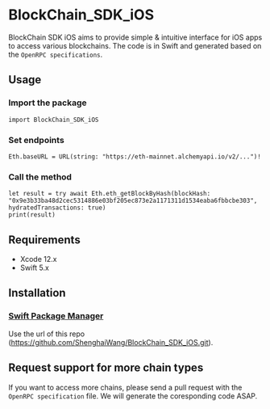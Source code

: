 # BlockChain_SDK_iOS

BlockChain SDK iOS aims to provide simple & intuitive interface for iOS apps to access various blockchains. 
The code is in Swift and generated based on the `OpenRPC specifications`.


## Usage

### Import the package

    import BlockChain_SDK_iOS
        
### Set endpoints

    Eth.baseURL = URL(string: "https://eth-mainnet.alchemyapi.io/v2/...")!

### Call the method

    let result = try await Eth.eth_getBlockByHash(blockHash: "0x9e3b33ba48d2cec5314886e03bf205ec873e2a1171311d1534eaba6fbbcbe303", hydratedTransactions: true)
    print(result)

## Requirements

* Xcode 12.x
* Swift 5.x
    
## Installation

### [Swift Package Manager](https://github.com/apple/swift-package-manager)    

Use the url of this repo (https://github.com/ShenghaiWang/BlockChain_SDK_iOS.git).

## Request support for more chain types

If you want to access more chains, please send a pull request with the `OpenRPC specification` file. 
We will generate the coresponding code ASAP.

